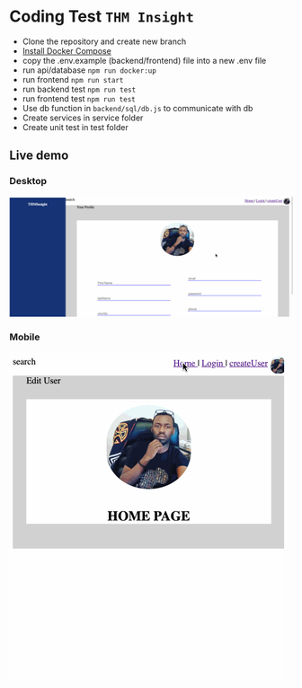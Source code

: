 # Coding Test `THM Insight`

- Clone the repository and create new branch
- [Install Docker Compose](https://docs.docker.com/compose/install/)
- copy the .env.example (backend/frontend) file into a new .env file
- run api/database `npm run docker:up`
- run frontend `npm run start`
- run backend test `npm run test`
- run frontend test `npm run test`
- Use db function in `backend/sql/db.js` to communicate with db
- Create services in service folder
- Create unit test in test folder


## Live demo

### Desktop
![alt text](https://github.com/shloch/THMInsight_project/blob/dev/screenshots/THMI.gif)

### Mobile
![alt text](https://github.com/shloch/THMInsight_project/blob/dev/screenshots/THMI_mobile.gif)
